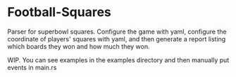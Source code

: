 # Football-Squares

Parser for superbowl squares. Configure the game with yaml, configure the coordinate of players' squares with yaml, and then generate a report listing which boards they won and how much they won.

WIP. You can see examples in the examples directory and then manually put events in main.rs
